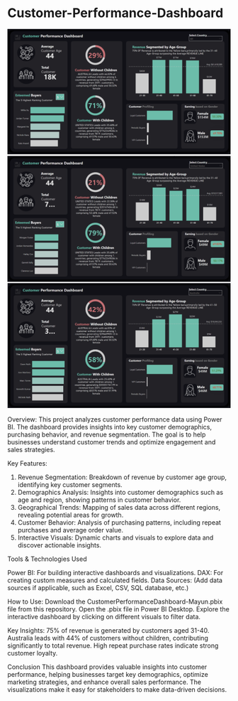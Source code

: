 # Customer-Performance-Dashboard
![Dashboard Overview](https://github.com/mayunbodele/Customer-Performance-Dashboard/blob/main/Customer%20Performance%20Dashboard.png)
![Dashboard Overview](https://github.com/mayunbodele/Customer-Performance-Dashboard/blob/main/CPD%20US.png)
![Dashboard Overview](https://github.com/mayunbodele/Customer-Performance-Dashboard/blob/main/CPD%20Australia.png)



Overview:
This project analyzes customer performance data using Power BI. The dashboard provides insights into key customer demographics, purchasing behavior, and revenue segmentation. The goal is to help businesses understand customer trends and optimize engagement and sales strategies.

Key Features:

1. Revenue Segmentation: Breakdown of revenue by customer age group, identifying key customer segments.
2. Demographics Analysis: Insights into customer demographics such as age and region, showing patterns in customer behavior.
3. Geographical Trends: Mapping of sales data across different regions, revealing potential areas for growth.
4. Customer Behavior: Analysis of purchasing patterns, including repeat purchases and average order value.
5. Interactive Visuals: Dynamic charts and visuals to explore data and discover actionable insights.

Tools & Technologies Used

Power BI: For building interactive dashboards and visualizations.
DAX: For creating custom measures and calculated fields.
Data Sources: (Add data sources if applicable, such as Excel, CSV, SQL database, etc.)

How to Use:
Download the CustomerPerformanceDashboard-Mayun.pbix file from this repository.
Open the .pbix file in Power BI Desktop.
Explore the interactive dashboard by clicking on different visuals to filter data.

Key Insights:
75% of revenue is generated by customers aged 31-40.
Australia leads with 44% of customers without children, contributing significantly to total revenue.
High repeat purchase rates indicate strong customer loyalty.

Conclusion
This dashboard provides valuable insights into customer performance, helping businesses target key demographics, optimize marketing strategies, and enhance overall sales performance. The visualizations make it easy for stakeholders to make data-driven decisions.
